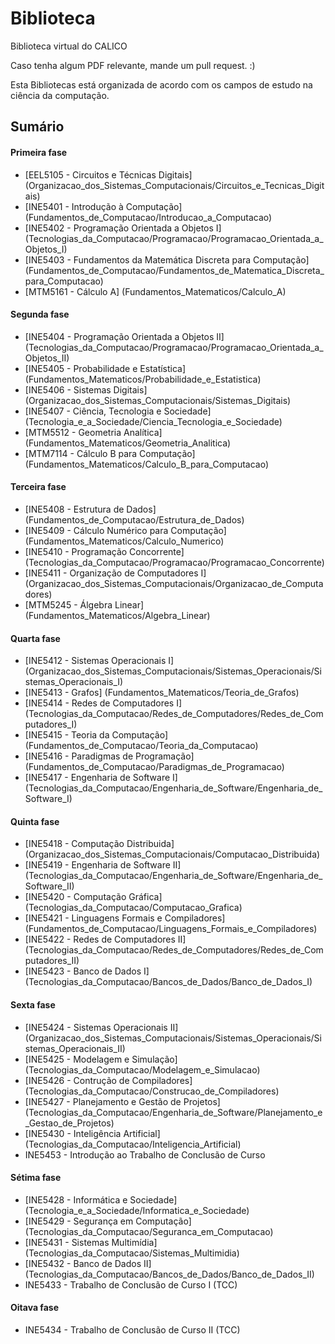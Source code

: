 # Biblioteca
Biblioteca virtual do CALICO

Caso tenha algum PDF relevante, mande um pull request. :)

Esta Bibliotecas está organizada de acordo com os campos de estudo na ciência da computação.

## Sumário


#### Primeira fase

* [EEL5105 - Circuitos e Técnicas Digitais] (Organizacao_dos_Sistemas_Computacionais/Circuitos_e_Tecnicas_Digitais)
* [INE5401 - Introdução à Computação] (Fundamentos_de_Computacao/Introducao_a_Computacao)
* [INE5402 - Programação Orientada a Objetos I] (Tecnologias_da_Computacao/Programacao/Programacao_Orientada_a_Objetos_I)
* [INE5403 - Fundamentos da Matemática Discreta para Computação] (Fundamentos_de_Computacao/Fundamentos_de_Matematica_Discreta_para_Computacao)
* [MTM5161 - Cálculo A] (Fundamentos_Matematicos/Calculo_A)

#### Segunda fase

* [INE5404 - Programação Orientada a Objetos II] (Tecnologias_da_Computacao/Programacao/Programacao_Orientada_a_Objetos_II)
* [INE5405 - Probabilidade e Estatística] (Fundamentos_Matematicos/Probabilidade_e_Estatistica)
* [INE5406 - Sistemas Digitais] (Organizacao_dos_Sistemas_Computacionais/Sistemas_Digitais)
* [INE5407 - Ciência, Tecnologia e Sociedade] (Tecnologia_e_a_Sociedade/Ciencia_Tecnologia_e_Sociedade)
* [MTM5512 - Geometria Analítica] (Fundamentos_Matematicos/Geometria_Analitica)
* [MTM7114 - Cálculo B para Computação] (Fundamentos_Matematicos/Calculo_B_para_Computacao)

#### Terceira fase

* [INE5408 - Estrutura de Dados] (Fundamentos_de_Computacao/Estrutura_de_Dados)
* [INE5409 - Cálculo Numérico para Computação] (Fundamentos_Matematicos/Calculo_Numerico)
* [INE5410 - Programação Concorrente] (Tecnologias_da_Computacao/Programacao/Programacao_Concorrente)
* [INE5411 - Organização de Computadores I] (Organizacao_dos_Sistemas_Computacionais/Organizacao_de_Computadores)
* [MTM5245 - Álgebra Linear] (Fundamentos_Matematicos/Algebra_Linear)

#### Quarta fase

* [INE5412 - Sistemas Operacionais I] (Organizacao_dos_Sistemas_Computacionais/Sistemas_Operacionais/Sistemas_Operacionais_I)
* [INE5413 - Grafos] (Fundamentos_Matematicos/Teoria_de_Grafos)
* [INE5414 - Redes de Computadores I] (Tecnologias_da_Computacao/Redes_de_Computadores/Redes_de_Computadores_I)
* [INE5415 - Teoria da Computação] (Fundamentos_de_Computacao/Teoria_da_Computacao)
* [INE5416 - Paradigmas de Programação] (Fundamentos_de_Computacao/Paradigmas_de_Programacao)
* [INE5417 - Engenharia de Software I] (Tecnologias_da_Computacao/Engenharia_de_Software/Engenharia_de_Software_I)

#### Quinta fase

* [INE5418 - Computação Distribuida] (Organizacao_dos_Sistemas_Computacionais/Computacao_Distribuida)
* [INE5419 - Engenharia de Software II] (Tecnologias_da_Computacao/Engenharia_de_Software/Engenharia_de_Software_II)
* [INE5420 - Computação Gráfica] (Tecnologias_da_Computacao/Computacao_Grafica)
* [INE5421 - Linguagens Formais e Compiladores] (Fundamentos_de_Computacao/Linguagens_Formais_e_Compiladores)
* [INE5422 - Redes de Computadores II] (Tecnologias_da_Computacao/Redes_de_Computadores/Redes_de_Computadores_II)
* [INE5423 - Banco de Dados I] (Tecnologias_da_Computacao/Bancos_de_Dados/Banco_de_Dados_I)

#### Sexta fase

* [INE5424 - Sistemas Operacionais II] (Organizacao_dos_Sistemas_Computacionais/Sistemas_Operacionais/Sistemas_Operacionais_II)
* [INE5425 - Modelagem e Simulação] (Tecnologias_da_Computacao/Modelagem_e_Simulacao)
* [INE5426 - Contrução de Compiladores] (Tecnologias_da_Computacao/Construcao_de_Compiladores)
* [INE5427 - Planejamento e Gestão de Projetos] (Tecnologias_da_Computacao/Engenharia_de_Software/Planejamento_e_Gestao_de_Projetos)
* [INE5430 - Inteligência Artificial] (Tecnologias_da_Computacao/Inteligencia_Artificial)
* INE5453 - Introdução ao Trabalho de Conclusão de Curso

#### Sétima fase

* [INE5428 - Informática e Sociedade] (Tecnologia_e_a_Sociedade/Informatica_e_Sociedade)
* [INE5429 - Segurança em Computação] (Tecnologias_da_Computacao/Seguranca_em_Computacao)
* [INE5431 - Sistemas Multimídia] (Tecnologias_da_Computacao/Sistemas_Multimidia)
* [INE5432 - Banco de Dados II] (Tecnologias_da_Computacao/Bancos_de_Dados/Banco_de_Dados_II)
* INE5433 - Trabalho de Conclusão de Curso I (TCC)

#### Oitava fase

* INE5434 - Trabalho de Conclusão de Curso II (TCC)
